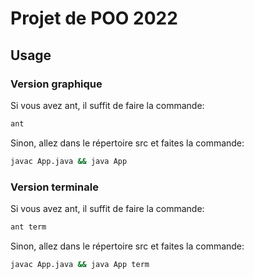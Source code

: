 # Projet de POO 2022

## Usage
### Version graphique
Si vous avez ant, il suffit de faire la commande:
```bash
ant
```

Sinon, allez dans le répertoire src et faites la commande:
```bash
javac App.java && java App
```

### Version terminale
Si vous avez ant, il suffit de faire la commande:
```bash
ant term
```

Sinon, allez dans le répertoire src et faites la commande:
```bash
javac App.java && java App term
```
